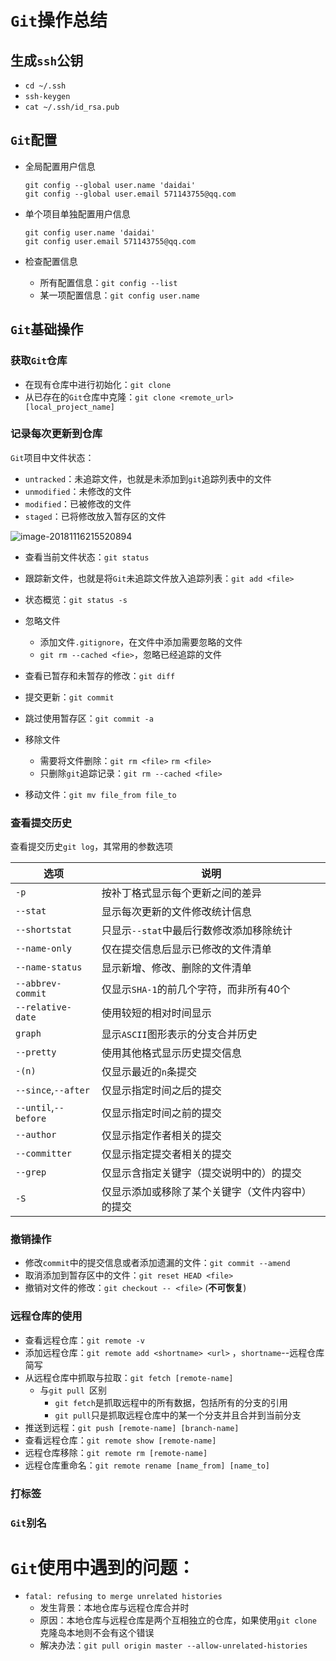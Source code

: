 # `Git`操作总结

## 生成`ssh`公钥

- `cd ~/.ssh`
- `ssh-keygen`
- `cat ~/.ssh/id_rsa.pub`

## `Git`配置

- 全局配置用户信息

  ```
  git config --global user.name 'daidai'
  git config --global user.email 571143755@qq.com
  ```

- 单个项目单独配置用户信息

  ```
  git config user.name 'daidai'
  git config user.email 571143755@qq.com
  ```

- 检查配置信息

  - 所有配置信息：`git config --list`
  - 某一项配置信息：`git config user.name`

## `Git`基础操作

### 获取`Git`仓库

- 在现有仓库中进行初始化：`git clone`
- 从已存在的`Git`仓库中克隆：`git clone <remote_url> [local_project_name]`

### 记录每次更新到仓库

`Git`项目中文件状态：

- `untracked`：未追踪文件，也就是未添加到`git`追踪列表中的文件
- `unmodified`：未修改的文件
- `modified`：已被修改的文件
- `staged`：已将修改放入暂存区的文件

![image-20181116215520894](https://github.com/MyDAIDAI/StudyGit/blob/master/image-20181116215520894.png)

- 查看当前文件状态：`git status`

- 跟踪新文件，也就是将`Git`未追踪文件放入追踪列表：`git add <file>`
- 状态概览：`git status -s`
- 忽略文件
  - 添加文件`.gitignore`，在文件中添加需要忽略的文件
  - `git rm --cached <fie>`，忽略已经追踪的文件
- 查看已暂存和未暂存的修改：`git diff`
- 提交更新：`git commit`
- 跳过使用暂存区：`git commit -a`
- 移除文件
  - 需要将文件删除：`git rm <file>` `rm <file>`
  - 只删除`git`追踪记录：`git rm --cached <file>`
- 移动文件：`git mv file_from file_to`

### 查看提交历史

查看提交历史`git log`，其常用的参数选项

| 选项                 | 说明                                             |
| -------------------- | ------------------------------------------------ |
| `-p`                 | 按补丁格式显示每个更新之间的差异                 |
| `--stat`             | 显示每次更新的文件修改统计信息                   |
| `--shortstat`        | 只显示`--stat`中最后行数修改添加移除统计         |
| `--name-only`        | 仅在提交信息后显示已修改的文件清单               |
| `--name-status`      | 显示新增、修改、删除的文件清单                   |
| `--abbrev-commit`    | 仅显示`SHA-1`的前几个字符，而非所有40个          |
| `--relative-date`    | 使用较短的相对时间显示                           |
| `graph`              | 显示`ASCII`图形表示的分支合并历史                |
| `--pretty`           | 使用其他格式显示历史提交信息                     |
| `-(n)`               | 仅显示最近的`n`条提交                            |
| `--since`,`--after`  | 仅显示指定时间之后的提交                         |
| `--until`,`--before` | 仅显示指定时间之前的提交                         |
| `--author`           | 仅显示指定作者相关的提交                         |
| `--committer`        | 仅显示指定提交者相关的提交                       |
| `--grep`             | 仅显示含指定关键字（提交说明中的）的提交         |
| `-S`                 | 仅显示添加或移除了某个关键字（文件内容中）的提交 |

### 撤销操作

- 修改`commit`中的提交信息或者添加遗漏的文件：`git commit --amend`
- 取消添加到暂存区中的文件：`git reset HEAD <file>`
- 撤销对文件的修改：`git checkout -- <file>` (**不可恢复**)

### 远程仓库的使用

- 查看远程仓库：`git remote -v`
- 添加远程仓库：`git remote add <shortname> <url>` ，`shortname`--远程仓库简写
- 从远程仓库中抓取与拉取：`git fetch [remote-name]`
  - 与`git pull `区别
    - `git fetch`是抓取远程中的所有数据，包括所有的分支的引用
    - `git pull`只是抓取远程仓库中的某一个分支并且合并到当前分支
- 推送到远程：`git push [remote-name] [branch-name]`
- 查看远程仓库：`git remote show [remote-name]`
- 远程仓库移除：`git remote rm [remote-name]`
- 远程仓库重命名：`git remote rename [name_from] [name_to]`

### 打标签

### `Git`别名



# `Git`使用中遇到的问题：

- `fatal: refusing to merge unrelated histories`
  - 发生背景：本地仓库与远程仓库合并时
  - 原因：本地仓库与远程仓库是两个互相独立的仓库，如果使用`git clone`克隆岛本地则不会有这个错误
  - 解决办法：`git pull origin master --allow-unrelated-histories`